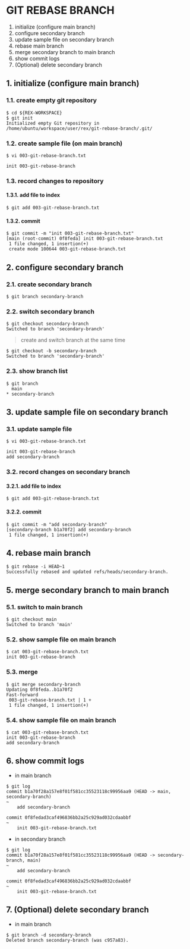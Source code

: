 # GIT REBASE BRANCH
1. initialize (configure main branch)
2. configure secondary branch
3. update sample file on secondary branch
4. rebase main branch
5. merge secondary branch to main branch
6. show commit logs
7. (Optional) delete secondary branch

## 1. initialize (configure main branch)
### 1.1. create empty git repository
```console
$ cd ${REX-WORKSPACE}
$ git init
Initialized empty Git repository in /home/ubuntu/workspace/user/rex/git-rebase-branch/.git/
```

### 1.2. create sample file (on main branch)
```console
$ vi 003-git-rebase-branch.txt
```

```shell
init 003-git-rebase-branch
```

### 1.3. record changes to repository
#### 1.3.1. add file to index
```console
$ git add 003-git-rebase-branch.txt
```

#### 1.3.2. commit
```console
$ git commit -m "init 003-git-rebase-branch.txt"
[main (root-commit) 0f8feda] init 003-git-rebase-branch.txt
 1 file changed, 1 insertion(+)
 create mode 100644 003-git-rebase-branch.txt
```

## 2. configure secondary branch
### 2.1. create secondary branch
```console
$ git branch secondary-branch
```

### 2.2. switch secondary branch
```console
$ git checkout secondary-branch
Switched to branch 'secondary-branch'
```

> create and switch branch at the same time

```console
$ git checkout -b secondary-branch
Switched to branch 'secondary-branch'
```

### 2.3. show branch list
```console
$ git branch
  main
* secondary-branch
```

## 3. update sample file on secondary branch
### 3.1. update sample file
```console
$ vi 003-git-rebase-branch.txt
```

```shell
init 003-git-rebase-branch
add secondary-branch
```

### 3.2. record changes on secondary branch
#### 3.2.1. add file to index
```console
$ git add 003-git-rebase-branch.txt
```

#### 3.2.2. commit
```console
$ git commit -m "add secondary-branch"
[secondary-branch b1a70f2] add secondary-branch
 1 file changed, 1 insertion(+)
```

## 4. rebase main branch
```console
$ git rebase -i HEAD~1
Successfully rebased and updated refs/heads/secondary-branch.
```

## 5. merge secondary branch to main branch
### 5.1. switch to main branch
```console
$ git checkout main
Switched to branch 'main'
```

### 5.2. show sample file on main branch
```console
$ cat 003-git-rebase-branch.txt
init 003-git-rebase-branch
```

### 5.3. merge
```console
$ git merge secondary-branch
Updating 0f8feda..b1a70f2
Fast-forward
 003-git-rebase-branch.txt | 1 +
 1 file changed, 1 insertion(+)
```

### 5.4. show sample file on main branch
```console
$ cat 003-git-rebase-branch.txt
init 003-git-rebase-branch
add secondary-branch
```

## 6. show commit logs

- in main branch

```console
$ git log
commit b1a70f28a157e8f01f581cc35523118c99956aa9 (HEAD -> main, secondary-branch)
~
    add secondary-branch

commit 0f8fedad3caf496836bb2a25c929ad032cdaabbf
~
    init 003-git-rebase-branch.txt
```

- in secondary branch

```console
$ git log
commit b1a70f28a157e8f01f581cc35523118c99956aa9 (HEAD -> secondary-branch, main)
~
    add secondary-branch

commit 0f8fedad3caf496836bb2a25c929ad032cdaabbf
~
    init 003-git-rebase-branch.txt
```

## 7. (Optional) delete secondary branch

- in main branch

```console
$ git branch -d secondary-branch
Deleted branch secondary-branch (was c957a83).
```
